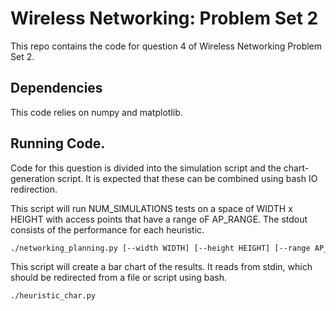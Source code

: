 # Wireless Networking: Problem Set 2
This repo contains the code for question 4 of Wireless Networking
Problem Set 2.

## Dependencies
This code relies on numpy and matplotlib.

## Running Code.
Code for this question is divided into the simulation script
and the chart-generation script.  It is expected that these
can be combined using bash IO redirection.

This script will run NUM_SIMULATIONS tests on a space of WIDTH x HEIGHT with access points that
have a range oF AP_RANGE.  The stdout consists of the performance for each heuristic.
```bash
./networking_planning.py [--width WIDTH] [--height HEIGHT] [--range AP_RANGE] [--sims NUM_SIMULATIONS]
```

This script will create a bar chart of the results.  It reads from stdin, which
should be redirected from a file or script using bash.
```bash
./heuristic_char.py
```